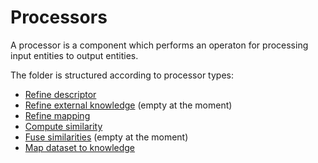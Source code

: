 # Processors
A processor is a component which performs an operaton for processing input entities to output entities.

The folder is structured according to processor types:
- [Refine descriptor](refine-descriptor)
- [Refine external knowledge](refine-external-knowledge) (empty at the moment)
- [Refine mapping](refine-mapping)
- [Compute similarity](compute-similarity)
- [Fuse similarities](fuse-similarities) (empty at the moment)
- [Map dataset to knowledge](map-dataset-to-knowledge)